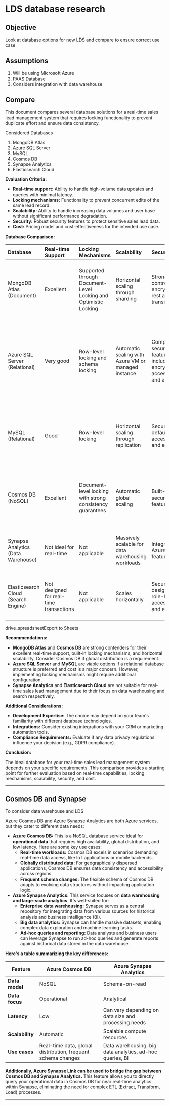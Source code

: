 # LDS database research

## Objective

Look at database options for new LDS and compare to ensure correct use case



## Assumptions

1. Will be using Microsoft Azure 
2. PAAS Database
3. Considers integration with data warehouse



## Compare

This document compares several database solutions for a real-time sales lead management system that requires locking functionality to prevent duplicate effort and ensure data consistency.

Considered Databases

1. MongoDB Atlas
2. Azure SQL Server
3. MySQL
4. Cosmos DB
5. Synapse Analytics
6. Elasticsearch Cloud

**Evaluation Criteria:**

- **Real-time support:** Ability to handle high-volume data updates and queries with minimal latency.
- **Locking mechanisms:** Functionality to prevent concurrent edits of the same lead record.
- **Scalability:** Ability to handle increasing data volumes and user base without significant performance degradation.
- **Security:** Robust security features to protect sensitive sales lead data.
- **Cost:** Pricing model and cost-effectiveness for the intended use case.

**Database Comparison:**

| Database                            | Real-time Support                       | Locking Mechanisms                                           | Scalability                                         | Security                                                     | Cost                                                         |
| :---------------------------------- | :-------------------------------------- | :----------------------------------------------------------- | :-------------------------------------------------- | :----------------------------------------------------------- | :----------------------------------------------------------- |
| MongoDB Atlas (Document)            | Excellent                               | Supported through Document-Level Locking and Optimistic Locking | Horizontal scaling through sharding                 | Strong access control, encryption at rest and in transit     | Pay-as-you-go model based on storage, compute resources, and data transfer |
| Azure SQL Server (Relational)       | Very good                               | Row-level locking and schema locking                         | Automatic scaling with Azure VM or managed instance | Comprehensive security features including encryption, access control, and auditing | Varied pricing based on deployment option (VM or managed instance), compute tier, storage, and features |
| MySQL (Relational)                  | Good                                    | Row-level locking                                            | Horizontal scaling through replication              | Secure by default with access control and encryption         | Open-source with optional commercial licensing for enhanced features and support |
| Cosmos DB (NoSQL)                   | Excellent                               | Document-level locking with strong consistency guarantees    | Automatic global scaling                            | Built-in Azure security features                             | Pay-as-you-go model based on consumed resources (throughput and storage) |
| Synapse Analytics (Data Warehouse)  | Not ideal for real-time                 | Not applicable                                               | Massively scalable for data warehousing workloads   | Integrates with Azure security features                      | Cost depends on data storage, queries, and data ingestion    |
| Elasticsearch Cloud (Search Engine) | Not designed for real-time transactions | Not applicable                                               | Scales horizontally                                 | Secure by design with role-based access control and encryption | Pay-as-you-go model based on storage and cluster size        |

drive_spreadsheetExport to Sheets

**Recommendations:**

- **MongoDB Atlas** and **Cosmos DB** are strong contenders for their excellent real-time support, built-in locking mechanisms, and horizontal scalability. Consider Cosmos DB if global distribution is a requirement.
- **Azure SQL Server** and **MySQL** are viable options if a relational database structure is preferred and cost is a major concern. However, implementing locking mechanisms might require additional configuration.
- **Synapse Analytics** and **Elasticsearch Cloud** are not suitable for real-time sales lead management due to their focus on data warehousing and search respectively.

**Additional Considerations:**

- **Development Expertise:** The choice may depend on your team's familiarity with different database technologies.
- **Integrations:** Consider existing integrations with your CRM or marketing automation tools.
- **Compliance Requirements:** Evaluate if any data privacy regulations influence your decision (e.g., GDPR compliance).

**Conclusion:**

The ideal database for your real-time sales lead management system depends on your specific requirements. This comparison provides a starting point for further evaluation based on real-time capabilities, locking mechanisms, scalability, security, and cost.

---



## Cosmos DB and Synapse

To consider data warehouse and LDS

Azure Cosmos DB and Azure Synapse Analytics are both Azure services, but they cater to different data needs:

- **Azure Cosmos DB:** This is a NoSQL database service ideal for **operational data** that requires high availability, global distribution, and low latency. Here are some key use cases:
  - **Real-time workloads:** Cosmos DB excels in scenarios demanding real-time data access, like IoT applications or mobile backends.
  - **Globally distributed data:** For geographically dispersed applications, Cosmos DB ensures data consistency and accessibility across regions.
  - **Frequent schema changes:** The flexible schema of Cosmos DB adapts to evolving data structures without impacting application logic.
- **Azure Synapse Analytics:** This service focuses on **data warehousing and large-scale analytics**. It's well-suited for:
  - **Enterprise data warehousing:** Synapse serves as a central repository for integrating data from various sources for historical analysis and business intelligence (BI).
  - **Big data analytics:** Synapse can handle massive datasets, enabling complex data exploration and machine learning tasks.
  - **Ad-hoc queries and reporting:** Data analysts and business users can leverage Synapse to run ad-hoc queries and generate reports against historical data stored in the data warehouse.

**Here's a table summarizing the key differences:**

| Feature         | Azure Cosmos DB                                              | Azure Synapse Analytics                                  |
| --------------- | ------------------------------------------------------------ | -------------------------------------------------------- |
| **Data model**  | NoSQL                                                        | Schema-on-read                                           |
| **Data focus**  | Operational                                                  | Analytical                                               |
| **Latency**     | Low                                                          | Can vary depending on data size and processing needs     |
| **Scalability** | Automatic                                                    | Scalable compute resources                               |
| **Use cases**   | Real-time data, global distribution, frequent schema changes | Data warehousing, big data analytics, ad-hoc queries, BI |

**Additionally, Azure Synapse Link can be used to bridge the gap between Cosmos DB and Synapse Analytics.** This feature allows you to directly query your operational data in Cosmos DB for near real-time analytics within Synapse, eliminating the need for complex ETL (Extract, Transform, Load) processes.

---





